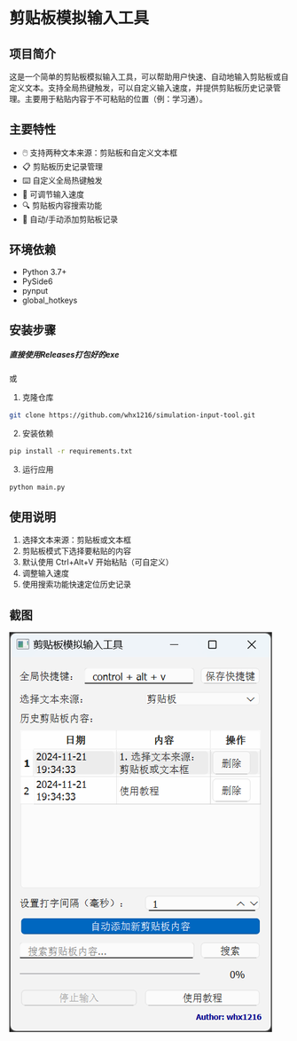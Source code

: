 # 剪贴板模拟输入工具

## 项目简介

这是一个简单的剪贴板模拟输入工具，可以帮助用户快速、自动地输入剪贴板或自定义文本。支持全局热键触发，可以自定义输入速度，并提供剪贴板历史记录管理。主要用于粘贴内容于不可粘贴的位置（例：学习通）。

## 主要特性

- 🖱️ 支持两种文本来源：剪贴板和自定义文本框
- 📋 剪贴板历史记录管理
- ⌨️ 自定义全局热键触发
- 🚀 可调节输入速度
- 🔍 剪贴板内容搜索功能
- 📝 自动/手动添加剪贴板记录

## 环境依赖

- Python 3.7+
- PySide6
- pynput
- global_hotkeys

## 安装步骤
##### 直接使用Releases打包好的exe
或

1. 克隆仓库
```bash
git clone https://github.com/whx1216/simulation-input-tool.git
```

2. 安装依赖
```bash
pip install -r requirements.txt
```

3. 运行应用
```bash
python main.py
```

## 使用说明

1. 选择文本来源：剪贴板或文本框
2. 剪贴板模式下选择要粘贴的内容
3. 默认使用 Ctrl+Alt+V 开始粘贴（可自定义）
4. 调整输入速度
5. 使用搜索功能快速定位历史记录

## 截图
![Screenshot.png](Screenshot.png)
